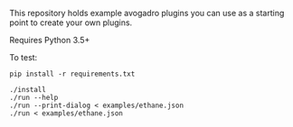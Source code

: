 This repository holds example avogadro plugins you can use as a starting point to create your own
plugins.

Requires Python 3.5+

To test:

```
pip install -r requirements.txt

./install
./run --help
./run --print-dialog < examples/ethane.json
./run < examples/ethane.json
```
